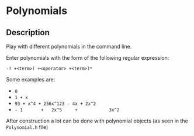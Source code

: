 # Polynomials
## Description
Play with different polynomials in the command line.

Enter polynomials with the form of the following regular expression:

`-? +<term>( +<operator> +<term>)*`

Some examples are:
- `0`
- `1 + x`
- `93 + x^4 + 256x^123 - 4x + 2x^2`
- `- 1       +   2x^5     +            3x^2`

After construction a lot can be done with polynomial objects (as seen in the `Polynomial.h` file)